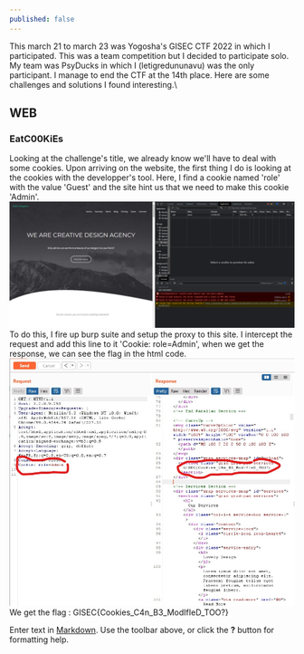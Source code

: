 ```yaml
---
published: false
---
```

This march 21 to march 23 was Yogosha's GISEC CTF 2022 in which I participated. This was a team competition but I decided to participate solo. My team was PsyDucks in which I (letigredununavu) was the only participant. I manage to end the CTF at the 14th place. Here are some challenges and solutions I found interesting.\ 

## WEB

### EatC00KiEs

Looking at the challenge's title, we already know we'll have to deal with some cookies. Upon arriving on the website, the first thing I do is looking at the cookies with the developper's tool. Here, I find a cookie named 'role' with the value 'Guest' and the site hint us that we need to make this cookie 'Admin'.\
![cookie1](/images/cookie2.png)\
To do this, I fire up burp suite and setup the proxy to this site. I intercept the request and add this line to it 'Cookie: role=Admin', when we get the response, we can see the flag in the html code.\
![cookie2](/images/Inkedcookies.jpg)\
We get the flag : GISEC{Cookies_C4n_B3_ModIfIeD_TOO?}

Enter text in [Markdown](http://daringfireball.net/projects/markdown/). Use the toolbar above, or click the **?** button for formatting help.